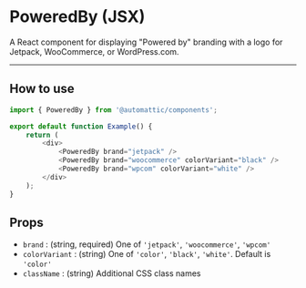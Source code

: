 # PoweredBy (JSX)

A React component for displaying "Powered by" branding with a logo for Jetpack, WooCommerce, or WordPress.com.

---

## How to use

```js
import { PoweredBy } from '@automattic/components';

export default function Example() {
	return (
		<div>
			<PoweredBy brand="jetpack" />
			<PoweredBy brand="woocommerce" colorVariant="black" />
			<PoweredBy brand="wpcom" colorVariant="white" />
		</div>
	);
}
```

## Props

- `brand` : (string, required) One of `'jetpack'`, `'woocommerce'`, `'wpcom'`
- `colorVariant` : (string) One of `'color'`, `'black'`, `'white'`. Default is `'color'`
- `className` : (string) Additional CSS class names
